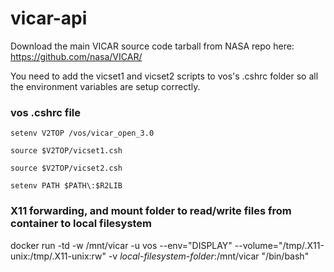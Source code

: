 # vicar-api

Download the main VICAR source code tarball from NASA repo here: https://github.com/nasa/VICAR/ 

You need to add the vicset1 and vicset2 scripts to vos's .cshrc folder so all the environment variables are setup correctly. 

### vos .cshrc file ###
`setenv V2TOP /vos/vicar_open_3.0`

`source $V2TOP/vicset1.csh`

`source $V2TOP/vicset2.csh`

`setenv PATH $PATH\:$R2LIB`


### X11 forwarding, and mount folder to read/write files from container to local filesystem ###

docker run -td -w /mnt/vicar -u vos --env="DISPLAY" --volume="/tmp/.X11-unix:/tmp/.X11-unix:rw" -v *local-filesystem-folder*:/mnt/vicar <container id> "/bin/bash"
  


